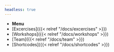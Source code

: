 ```yaml
---
headless: true
---
```


- **Menu**
- [Excercises]({{< relref "/docs/excercises" >}})
- [Workshops]({{< relref "/docs/workshops" >}})
- [Team]({{< relref "/docs/team" >}})
- [Shortcodes]({{< relref "/docs/shortcodes" >}})
<br />
